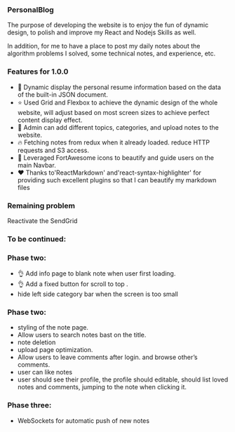 ### **PersonalBlog**

The purpose of developing the website is to enjoy the fun of dynamic design, to polish and improve my React and Nodejs Skills as well.  

In addition, for me to have a place to post my daily notes about the algorithm problems I solved, some technical notes, and experience, etc.


### Features for 1.0.0

-  🥰   Dynamic display the personal resume information based on the data of the built-in JSON document.
-  ⭐   Used Grid and Flexbox to achieve the dynamic design of the whole website, will adjust based on most screen sizes to achieve perfect content display effect.
-  🚀   Admin can add different topics, categories, and upload notes to the website.
-  🔥   Fetching notes from redux when it already loaded. reduce HTTP requests and S3 access.
-  🍑   Leveraged FortAwesome icons to beautify and guide users on the main Navbar.
-  ❤️   Thanks to'ReactMarkdown' and'react-syntax-highlighter' for providing such excellent plugins so that I can beautify my markdown files

### Remaining problem

Reactivate the SendGrid 


### To be continued: 

### Phase two: 

- 👌 Add info page to blank note when user first loading.
- 👌 Add a fixed button for scroll to top .
- hide left side category bar when the screen is too small



### Phase two: 

- styling of the note page.
- Allow users to search notes bast on the title.
- note deletion
- upload page optimization. 
- Allow users to leave comments after login. and browse other’s comments.
- user can like notes
- user should see their profile, the profile should editable, should list loved notes and comments, jumping to the note when clicking it. 


### Phase three:

- WebSockets for automatic push of new notes



